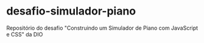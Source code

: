 # desafio-simulador-piano
Repositório do desafio "Construindo um Simulador de Piano com JavaScript e CSS" da DIO
